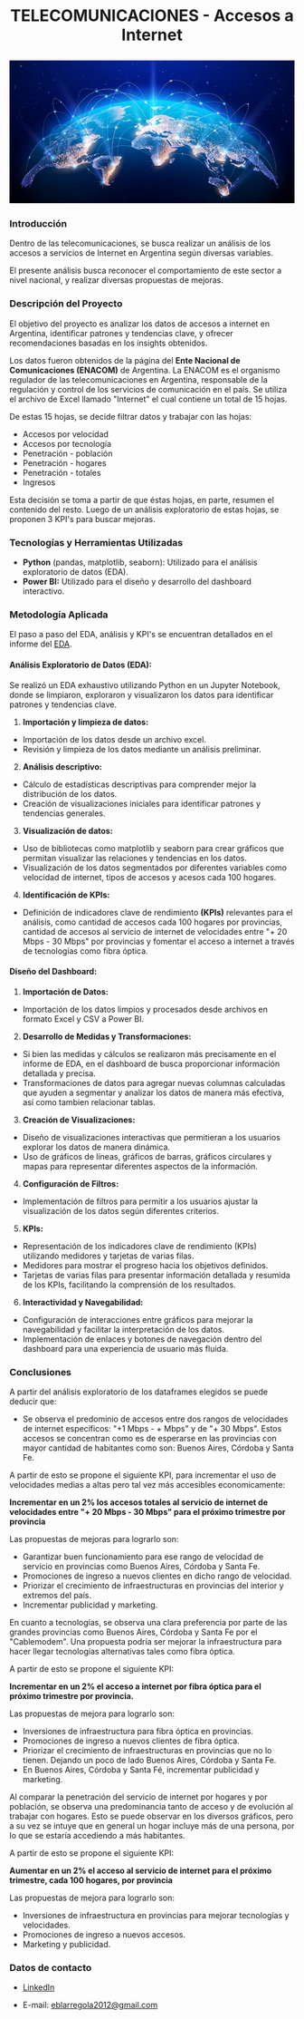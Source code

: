 # <p align=center>TELECOMUNICACIONES - Accesos a Internet</p>

![alt text](Imagenes/internett.jpg)

### Introducción

Dentro de las telecomunicaciones, se busca realizar un análisis de los accesos a servicios de Internet en Argentina según diversas variables.

El presente análisis busca reconocer el comportamiento de este sector a nivel nacional, y realizar diversas propuestas de mejoras.

### Descripción del Proyecto
El objetivo del proyecto es analizar los datos de accesos a internet en Argentina, identificar patrones y tendencias clave, y ofrecer recomendaciones basadas en los insights obtenidos.

Los datos fueron obtenidos de la página del **Ente Nacional de Comunicaciones (ENACOM)** de Argentina. La ENACOM es el organismo regulador de las telecomunicaciones en Argentina, responsable de la regulación y control de los servicios de comunicación en el país.
Se utiliza el archivo de Excel llamado "Internet" el cual contiene un total de 15 hojas.

De estas 15 hojas, se decide filtrar datos y trabajar con las hojas:

- Accesos por velocidad
- Accesos por tecnología
- Penetración - población
- Penetración - hogares
- Penetración - totales
- Ingresos

Esta decisión se toma a partir de que éstas hojas, en parte, resumen el contenido del resto. Luego de un análisis exploratorio de estas hojas, se proponen 3 KPI's para buscar mejoras.

### Tecnologías y Herramientas Utilizadas
- **Python** (pandas, matplotlib, seaborn): Utilizado para el análisis exploratorio de datos (EDA).
- **Power BI:** Utilizado para el diseño y desarrollo del dashboard interactivo.

### Metodología Aplicada

El paso a paso del EDA, análisis y KPI's se encuentran detallados en el informe del [EDA](https://github.com/EliLarregola/Data_Analytics_Telecomunicaciones/blob/main/EDA.ipynb).

#### Análisis Exploratorio de Datos (EDA):

Se realizó un EDA exhaustivo utilizando Python en un Jupyter Notebook, donde se limpiaron, exploraron y visualizaron los datos para identificar patrones y tendencias clave. 

1) **Importación y limpieza de datos:**
- Importación de los datos desde un archivo excel.
- Revisión y limpieza de los datos mediante un análisis preliminar.

2) **Análisis descriptivo:**
- Cálculo de estadísticas descriptivas para comprender mejor la distribución de los datos.
- Creación de visualizaciones iniciales para identificar patrones y tendencias generales.

3) **Visualización de datos:**
- Uso de bibliotecas como matplotlib y seaborn para crear gráficos que permitan visualizar las relaciones y tendencias en los datos.
- Visualización de los datos segmentados por diferentes variables como velocidad de internet, tipos de accesos y acesos cada 100 hogares.

4) **Identificación de KPIs:**

- Definición de indicadores clave de rendimiento **(KPIs)** relevantes para el análisis, como cantidad de accesos cada 100 hogares por provincias, cantidad de accesos al servicio de internet de velocidades entre "+ 20 Mbps - 30 Mbps" por provincias y fomentar el acceso a internet a través de tecnologías como fibra óptica.

#### Diseño del Dashboard:

1) **Importación de Datos:**

- Importación de los datos limpios y procesados desde archivos en formato Excel y CSV a Power BI.

2) **Desarrollo de Medidas y Transformaciones:**

- Si bien las medidas y cálculos se realizaron más precisamente en el informe de EDA, en el dashboard de busca proporcionar información detallada y precisa.
- Transformaciones de datos para agregar nuevas columnas calculadas que ayuden a segmentar y analizar los datos de manera más efectiva, así como tambien relacionar tablas.


3) **Creación de Visualizaciones:**

- Diseño de visualizaciones interactivas que permitieran a los usuarios explorar los datos de manera dinámica.
- Uso de gráficos de líneas, gráficos de barras, gráficos circulares y mapas para representar diferentes aspectos de la información.

4) **Configuración de Filtros:**

- Implementación de filtros para permitir a los usuarios ajustar la visualización de los datos según diferentes criterios.

5) **KPIs:**

- Representación de los indicadores clave de rendimiento (KPIs) utilizando medidores y tarjetas de varias filas.
- Medidores para mostrar el progreso hacia los objetivos definidos.
- Tarjetas de varias filas para presentar información detallada y resumida de los KPIs, facilitando la comprensión de los resultados.

6) **Interactividad y Navegabilidad:**

- Configuración de interacciones entre gráficos para mejorar la navegabilidad y facilitar la interpretación de los datos.
- Implementación de enlaces y botones de navegación dentro del dashboard para una experiencia de usuario más fluida.

### Conclusiones

A partir del análisis exploratorio de los dataframes elegidos se puede deducir que:

- Se observa el predominio de accesos entre dos rangos de velocidades de internet específicos: "+1 Mbps - + Mbps" y de "+ 30 Mbps". Estos accesos se concentran como es de esperarse en las provincias con mayor cantidad de habitantes como son: Buenos Aires, Córdoba y Santa Fe. 

A partir de esto se propone el siguiente KPI, para incrementar el uso de velocidades medias a altas pero tal vez más accesibles economicamente:

**Incrementar en un 2% los accesos totales al servicio de internet de velocidades entre "+ 20 Mbps - 30 Mbps" para el próximo trimestre por provincia**

Las propuestas de mejoras para lograrlo son:

- Garantizar buen funcionamiento para ese rango de velocidad de servicio en provincias como Buenos Aires, Córdoba y Santa Fe.
- Promociones de ingreso a nuevos clientes en dicho rango de velocidad.
- Priorizar el crecimiento de infraestructuras en provincias del interior y extremos del país.
- Incrementar publicidad y marketing.


En cuanto a tecnologías, se observa una clara preferencia por parte de las grandes provincias como Buenos Aires, Córdoba y Santa Fe por el "Cablemodem". Una propuesta podría ser mejorar la infraestructura para hacer llegar tecnologías alternativas tales como fibra óptica.

A partir de esto se propone el siguiente KPI:

**Incrementar en un 2% el acceso a internet por fibra óptica para el próximo trimestre por provincia.**

Las propuestas de mejora para lograrlo son:

- Inversiones de infraestructura para fibra óptica en provincias.
- Promociones de ingreso a nuevos clientes de fibra óptica.
- Priorizar el crecimiento de infraestructuras en provincias que no lo tienen. Dejando un poco de lado Buenos Aires, Córdoba y Santa Fe.
- En Buenos Aires, Córdoba y Santa Fé, incrementar publicidad y marketing.


Al comparar la penetración del servicio de internet por hogares y por población, se observa una predominancia tanto de acceso y de evolución al trabajar con hogares. Esto se puede observar en los diversos gráficos, pero a su vez se intuye que en general un hogar incluye más de una persona, por lo que se estaría accediendo a más habitantes. 

A partir de esto se propone el siguiente KPI:

**Aumentar en un 2% el acceso al servicio de internet para el próximo trimestre, cada 100 hogares, por provincia**

Las propuestas de mejora para lograrlo son:

- Inversiones de infraestructura en provincias para mejorar tecnologías y velocidades.
- Promociones de ingreso a nuevos accesos.
- Marketing y publicidad.

### Datos de contacto

- [LinkedIn](www.linkedin.com/in/eliana-larregola)

- E-mail: eblarregola2012@gmail.com